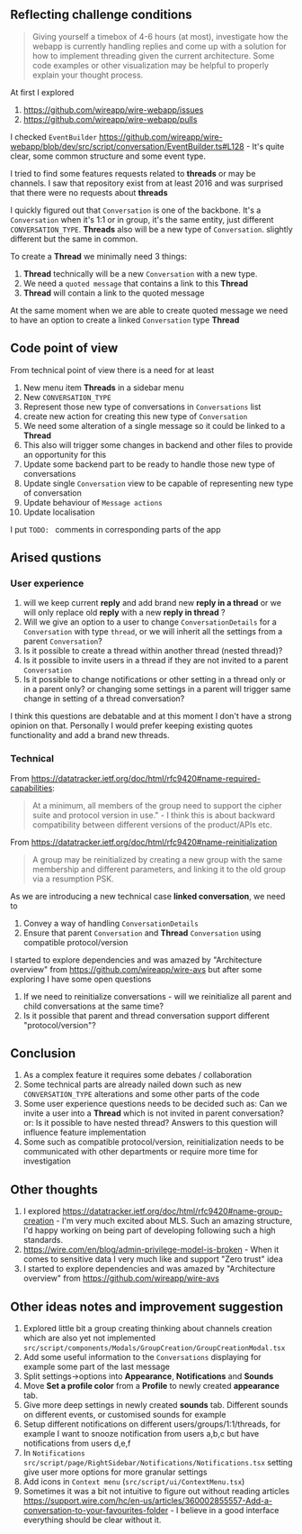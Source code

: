 ## Reflecting challenge conditions
> Giving yourself a timebox of 4-6 hours (at most), investigate how the webapp is currently handling replies and come up with a solution for how to implement threading given the current architecture. Some code examples or other visualization may be helpful to properly explain your thought process.

At first I explored 
1. https://github.com/wireapp/wire-webapp/issues
2. https://github.com/wireapp/wire-webapp/pulls

I checked `EventBuilder` https://github.com/wireapp/wire-webapp/blob/dev/src/script/conversation/EventBuilder.ts#L128 - It's quite clear, some common structure and some event type.

I tried to find some features requests related to **threads** or may be channels. I saw that repository exist from at least 2016 and was surprised that there were no requests about **threads**

I quickly figured out that `Conversation` is one of the backbone. It's a `Conversation` when it's 1:1 or in group, it's the same entity, just different `CONVERSATION_TYPE`. **Threads** also will be a new type of `Conversation`. slightly different but the same in common. 

To create a **Thread** we minimally need 3 things:
1. **Thread** technically will be a new `Conversation` with a new type.
2. We need a `quoted message` that contains a link to this **Thread**
3. **Thread** will contain a link to the quoted message

At the same moment when we are able to create quoted message we need to have an option to create a linked `Conversation` type **Thread**

## Code point of view

From technical point of view there is a need for at least
1. New menu item **Threads** in a sidebar menu
2. New `CONVERSATION_TYPE`
3. Represent those new type of conversations in `Conversations` list
4. create new action for creating this new type of `Conversation`
5. We need some alteration of a single message so it could be linked to a **Thread** 
6. This also will trigger some changes in backend and other files to provide an opportunity for this
7. Update some backend part to be ready to handle those new type of conversations
8. Update single `Conversation` view to be capable of representing new type of conversation
9. Update behaviour of `Message actions`
10. Update localisation

I put `TODO: ` comments in corresponding parts of the app




## Arised qustions

### User experience
1. will we keep current **reply** and add brand new **reply in a thread** or we will only replace old **reply** with a new **reply in thread** ?
2. Will we give an option to a user to change `ConversationDetails` for a `Conversation` with type `thread`, or we will inherit all the settings from a parent `Conversation`?
3. Is it possible to create a thread within another thread (nested thread)?
4. Is it possible to invite users in a thread if they are not invited to a parent `Conversation`
5. Is it possible to change notifications or other setting in a thread only or in a parent only? or changing some settings in a parent will trigger same change in setting of a thread conversation?

I think this questions are debatable and at this moment I don't have a strong opinion on that. 
Personally I would prefer keeping existing quotes functionality and add a brand new threads.

### Technical
From https://datatracker.ietf.org/doc/html/rfc9420#name-required-capabilities:

>At a minimum, all members of the group need to support the cipher suite and protocol version in use." - I think this is about backward compatibility between different versions of the product/APIs etc.

From https://datatracker.ietf.org/doc/html/rfc9420#name-reinitialization

>A group may be reinitialized by creating a new group with the same membership and different parameters, and linking it to the old group via a resumption PSK.

As we are introducing a new technical case **linked conversation**, we need to

1. Convey a way of handling `ConversationDetails`
2. Ensure that parent `Conversation` and **Thread** `Conversation` using compatible protocol/version

I started to explore dependencies and was amazed by "Architecture overview" from https://github.com/wireapp/wire-avs but after some exploring I have some open questions

1. If we need to reinitialize conversations - will we reinitialize all parent and child conversations at the same time?
2. Is it possible that parent and thread conversation support different "protocol/version"?

## Conclusion

1. As a complex feature it requires some debates / collaboration
2. Some technical parts are already nailed down such as new `CONVERSATION_TYPE` alterations and some other parts of the code
3. Some user experience questions needs to be decided such as: Can we invite a user into a **Thread** which is not invited in parent conversation? or: Is it possible to have nested thread? Answers to this question will influence feature implementation 
4. Some such as compatible protocol/version, reinitialization needs to be communicated with other departments or require more time for investigation


## Other thoughts 

1. I explored https://datatracker.ietf.org/doc/html/rfc9420#name-group-creation - I'm very much excited about MLS. Such an amazing structure, I'd happy working on being part of developing following such a high standards. 
2. https://wire.com/en/blog/admin-privilege-model-is-broken - When it comes to sensitive data I very much like and support "Zero trust" idea
3. I started to explore dependencies and was amazed by "Architecture overview" from https://github.com/wireapp/wire-avs

## Other ideas notes and improvement suggestion

1. Explored little bit a group creating thinking about channels creation which are also yet not implemented `src/script/components/Modals/GroupCreation/GroupCreationModal.tsx`
2. Add some useful information to the `Conversations` displaying for example some part of the last message
3. Split settings->options into **Appearance**, **Notifications** and **Sounds**
4. Move **Set a profile color** from a **Profile** to newly created **appearance** tab.
5. Give more deep settings in newly created **sounds** tab. Different sounds on different events, or customised sounds for example
6. Setup different notifications on different users/groups/1:1/threads, for example I want to snooze notification from users a,b,c but have notifications from users d,e,f
7. In `Notifications` `src/script/page/RightSidebar/Notifications/Notifications.tsx` setting give user more options for more granular settings
8. Add icons in `Context menu` (`src/script/ui/ContextMenu.tsx`)
9. Sometimes it was a bit not intuitive to figure out without reading articles https://support.wire.com/hc/en-us/articles/360002855557-Add-a-conversation-to-your-favourites-folder - I believe in a good interface everything should be clear without it.